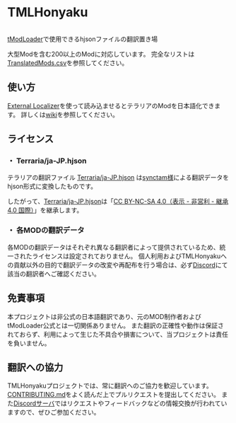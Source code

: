 # TMLHonyaku

<a target="_blank" href="https://discord.gg/ch2DVxf2jY"><img src="https://dcbadge.limes.pink/api/server/ch2DVxf2jY?style=flat" alt="" /></a>

[tModLoader][github:tModLoader]で使用できるhjsonファイルの翻訳置き場

大型Modを含む200以上のModに対応しています。
完全なリストは[TranslatedMods.csv][repo:TranslatedMods.csv]を参照してください。

## 使い方

[External Localizer][steam:ExternalLocalizer]を使って読み込ませるとテラリアのModを日本語化できます。
詳しくは[wiki][repo:wiki-HowToUse]を参照してください。

## ライセンス

### ・ Terraria/ja-JP.hjson
テラリアの翻訳ファイル [Terraria/ja-JP.hjson][repo:Terraria/ja-JP.hjson] は[synctam様][blog:synctam]による翻訳データをhjson形式に変換したものです。

したがって、[Terraria/ja-JP.hjson][repo:Terraria/ja-JP.hjson]は「[CC BY-NC-SA 4.0（表示 - 非営利 - 継承 4.0 国際）][hp:CC]」を継承します。

### ・ 各MODの翻訳データ

各MODの翻訳データはそれぞれ異なる翻訳者によって提供されているため、統一されたライセンスは設定されておりません。
個人利用およびTMLHonyakuへの貢献以外の目的で翻訳データの改変や再配布を行う場合は、必ず[Discord][discord:invite]にて該当の翻訳者へご確認ください。

## 免責事項

本プロジェクトは非公式の日本語翻訳であり、元のMOD制作者およびtModLoader公式とは一切関係ありません。
また翻訳の正確性や動作は保証されておらず、利用によって生じた不具合や損害について、当プロジェクトは責任を負いません。

## 翻訳への協力

TMLHonyakuプロジェクトでは、常に翻訳へのご協力を歓迎しています。
[CONTRIBUTING.md][repo:CONTRIBUTING.md]をよく読んだ上でプルリクエストを提出してください。
また[Discordサーバ][discord:invite]ではリクエストやフィードバックなどの情報交換が行われていますので、ぜひご参加ください。

[github:tModLoader]: https://github.com/tModLoader/tModLoader
[repo:TranslatedMods.csv]: https://github.com/External-Localizer/TMLHonyaku/blob/main/TranslatedMods.csv
[repo:wiki-HowToUse]: https://github.com/ExternalLocalizer/TMLHonyaku/wiki#%E7%BF%BB%E8%A8%B3%E3%82%92%E4%BD%BF%E7%94%A8%E3%81%99%E3%82%8B
[steam:ExternalLocalizer]: https://steamcommunity.com/sharedfiles/filedetails/?id=2986383249
[blog:synctam]: https://synctam.blogspot.com/2017/05/terraria_20.html
[repo:Terraria/ja-JP.hjson]: https://github.com/External-Localizer/TMLHonyaku/blob/main/Terraria/ja-JP.hjson
[hp:CC]: https://creativecommons.org/licenses/by-nc-sa/4.0/deed.ja
[repo:CONTRIBUTING.md]: https://github.com/ExternalLocalizer/TMLHonyaku/blob/main/CONTRIBUTING.md
[discord:invite]: https://discord.gg/ch2DVxf2jY
